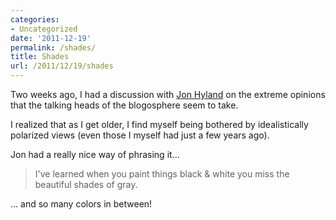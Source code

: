 ```yaml
---
categories:
- Uncategorized
date: '2011-12-19'
permalink: /shades/
title: Shades
url: /2011/12/19/shades
---
```


Two weeks ago, I had a discussion with <a href="https://twitter.com/jon_hyland">Jon Hyland</a> on the extreme opinions that the talking heads of the blogosphere seem to take.

I realized that as I get older, I find myself being bothered by idealistically polarized views (even those I myself had just a few years ago).

Jon had a really nice way of phrasing it...

<blockquote>I've learned when you paint things black & white you miss the beautiful shades of gray.</blockquote>

... and so many colors in between!